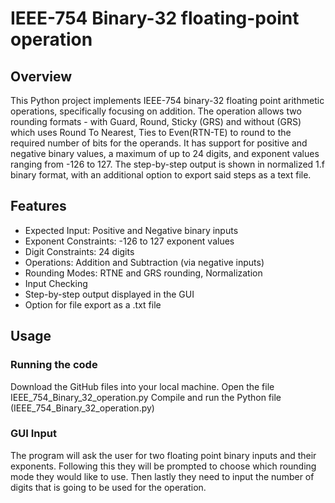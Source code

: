 # IEEE-754 Binary-32 floating-point operation
## Overview
This Python project implements IEEE-754 binary-32 floating point arithmetic operations, specifically focusing on addition. The operation allows two rounding formats - with Guard, Round, Sticky (GRS) and without (GRS) which uses Round To Nearest, Ties to Even(RTN-TE) to round to the required number of bits for the operands. It has support for positive and negative binary values, a maximum of up to 24 digits, and exponent values ranging from -126 to 127. The step-by-step output is shown in normalized 1.f binary format, with an additional option to export said steps as a text file.

## Features
- Expected Input: Positive and Negative binary inputs
- Exponent Constraints: -126 to 127 exponent values
- Digit Constraints: 24 digits
- Operations: Addition and Subtraction (via negative inputs)
- Rounding Modes: RTNE and GRS rounding, Normalization
- Input Checking
- Step-by-step output displayed in the GUI
- Option for file export as a .txt file

## Usage
### Running the code
Download the GitHub files into your local machine.
Open the file IEEE_754_Binary_32_operation.py
Compile and run the Python file (IEEE_754_Binary_32_operation.py)

### GUI Input
The program will ask the user for two floating point binary inputs and their exponents. 
Following this they will be prompted to choose which rounding mode they would like to use.
Then lastly they need to input the number of digits that is going to be used for the operation.

